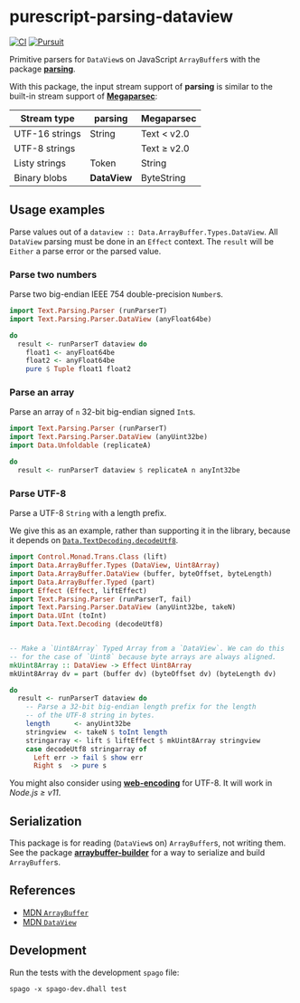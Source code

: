# purescript-parsing-dataview

[![CI](https://github.com/jamesdbrock/purescript-parsing-dataview/workflows/CI/badge.svg?branch=master)](https://github.com/jamesdbrock/purescript-parsing-dataview/actions)
[![Pursuit](http://pursuit.purescript.org/packages/purescript-parsing-dataview/badge)](http://pursuit.purescript.org/packages/purescript-parsing-dataview/)

Primitive parsers for
`DataView`s on JavaScript `ArrayBuffer`s with the package
[__parsing__](https://pursuit.purescript.org/packages/purescript-parsing/).

With this package, the input stream support of __parsing__
is similar to the built-in stream support of [__Megaparsec__](https://hackage.haskell.org/package/megaparsec):

| Stream type | parsing | Megaparsec |
|----|-----|----|
| UTF-16 strings | String | Text < v2.0|
| UTF-8 strings | | Text ≥ v2.0 |
| Listy strings | Token | String |
| Binary blobs | __DataView__ | ByteString |

## Usage examples

Parse values out of a `dataview :: Data.ArrayBuffer.Types.DataView`. All
`DataView` parsing must be done in an `Effect` context. The `result` will be
`Either` a parse error or the parsed value.

### Parse two numbers

Parse two big-endian IEEE 754 double-precision `Number`s.

```purescript
import Text.Parsing.Parser (runParserT)
import Text.Parsing.Parser.DataView (anyFloat64be)

do
  result <- runParserT dataview do
    float1 <- anyFloat64be
    float2 <- anyFloat64be
    pure $ Tuple float1 float2
```

### Parse an array

Parse an array of `n` 32-bit big-endian signed `Int`s.

```purescript
import Text.Parsing.Parser (runParserT)
import Text.Parsing.Parser.DataView (anyUint32be)
import Data.Unfoldable (replicateA)

do
  result <- runParserT dataview $ replicateA n anyInt32be
```

### Parse UTF-8

Parse a UTF-8 `String` with a length prefix.

We give this as an example, rather than supporting it in the library, because
it depends on
[`Data.TextDecoding.decodeUtf8`](https://pursuit.purescript.org/packages/purescript-text-encoding/docs/Data.TextDecoding#v:decodeUtf8).

```purescript
import Control.Monad.Trans.Class (lift)
import Data.ArrayBuffer.Types (DataView, Uint8Array)
import Data.ArrayBuffer.DataView (buffer, byteOffset, byteLength)
import Data.ArrayBuffer.Typed (part)
import Effect (Effect, liftEffect)
import Text.Parsing.Parser (runParserT, fail)
import Text.Parsing.Parser.DataView (anyUint32be, takeN)
import Data.UInt (toInt)
import Data.Text.Decoding (decodeUtf8)


-- Make a `Uint8Array` Typed Array from a `DataView`. We can do this
-- for the case of `Uint8` because byte arrays are always aligned.
mkUint8Array :: DataView -> Effect Uint8Array
mkUint8Array dv = part (buffer dv) (byteOffset dv) (byteLength dv)

do
  result <- runParserT dataview do
    -- Parse a 32-bit big-endian length prefix for the length
    -- of the UTF-8 string in bytes.
    length      <- anyUint32be
    stringview  <- takeN $ toInt length
    stringarray <- lift $ liftEffect $ mkUint8Array stringview
    case decodeUtf8 stringarray of
      Left err -> fail $ show err
      Right s  -> pure s
```

You might also consider using [__web-encoding__](https://pursuit.purescript.org/packages/purescript-web-encoding) for UTF-8. It will work in *Node.js ≥ v11*.

## Serialization

This package is for reading (`DataView`s on) `ArrayBuffer`s, not writing
them. See the package
[__arraybuffer-builder__](https://pursuit.purescript.org/packages/purescript-arraybuffer-builder/)
for a way to
serialize and build `ArrayBuffer`s.


## References

* [MDN `ArrayBuffer`](https://developer.mozilla.org/en-US/docs/Web/JavaScript/Reference/Global_Objects/ArrayBuffer)
* [MDN `DataView`](https://developer.mozilla.org/en-US/docs/Web/JavaScript/Reference/Global_Objects/DataView)

## Development

Run the tests with the development `spago` file:

```
spago -x spago-dev.dhall test
```
